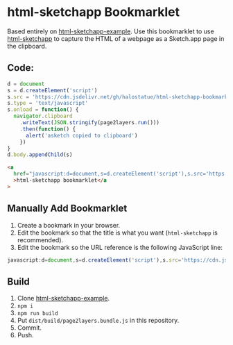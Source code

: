 # html-sketchapp Bookmarklet

Based entirely on [html-sketchapp-example]. Use this bookmarklet to use
[html-sketchapp] to capture the HTML of a webpage as a Sketch.app page in the
clipboard.

## Code:

```javascript
d = document
s = d.createElement('script')
s.src = 'https://cdn.jsdelivr.net/gh/halostatue/html-sketchapp-bookmarklet@main/page2layers.bundle.js'
s.type = 'text/javascript'
s.onload = function() {
  navigator.clipboard
    .writeText(JSON.stringify(page2layers.run()))
    .then(function() {
      alert('asketch copied to clipboard')
    })
}
d.body.appendChild(s)
```


```html
<a
  href="javascript:d=document,s=d.createElement('script'),s.src='https://cdn.jsdelivr.net/gh/halostatue/html-sketchapp-bookmarklet@main/page2layers.bundle.js',s.type='text/javascript',s.onload=function(){navigator.clipboard.writeText(JSON.stringify(page2layers.run())).then(function(){alert('asketch copied to clipboard')})},d.body.appendChild(s)"
  >html-sketchapp bookmarklet</a
>
```

## Manually Add Bookmarklet

1. Create a bookmark in your browser.
2. Edit the bookmark so that the title is what you want (`html-sketchapp` is
   recommended).
3. Edit the bookmark so the URL reference is the following JavaScript line:

```javascript
javascript:d=document,s=d.createElement('script'),s.src='https://cdn.jsdelivr.net/gh/halostatue/html-sketchapp-bookmarklet@main/page2layers.bundle.js',s.type='text/javascript',s.onload=function(){navigator.clipboard.writeText(JSON.stringify(page2layers.run())).then(function(){alert('asketch copied to clipboard')})},d.body.appendChild(s)
```

## Build

1. Clone [html-sketchapp-example].
2. `npm i`
3. `npm run build`
4. Put `dist/build/page2layers.bundle.js` in this repository.
5. Commit.
6. Push.

[html-sketchapp-example]: https://github.com/html-sketchapp/html-sketchapp-example
[html-sketchapp]: https://github.com/html-sketchapp/html-sketchapp

